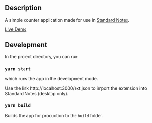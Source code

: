 


## Description

A simple counter application made for use in [Standard Notes](https://standardnotes.org/).

[Live Demo](https://ramzan.github.io/sn-counter)

## Development

In the project directory, you can run:

### `yarn start`

which runs the app in the development mode.

Use the link http://localhost:3000/ext.json to import the extension into Standard Notes (desktop only).

### `yarn build`

Builds the app for production to the `build` folder.


